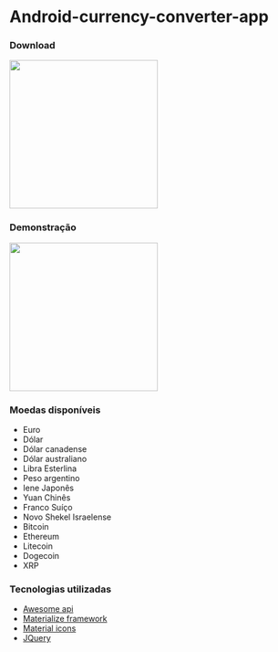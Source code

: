 # Android-currency-converter-app

<h3>Download</h3>
<a  href="https://play.google.com/store/apps/details?id=com.rubenfilipe07.currency_converter">
  <img src="https://img.shields.io/badge/Google_Play-414141?style=for-the-badge&logo=google-play&logoColor=white" width="260"></img>
</a>

<h3>Demonstração</h3>
<img src="https://user-images.githubusercontent.com/53026536/133873496-fbd5db42-eb2d-43dc-8622-391cf2dabee3.png" width="260"></img>

<h3>Moedas disponíveis</h3>
<ul>
  <li>Euro</li>
  <li>Dólar</li>
  <li>Dólar canadense</li>
  <li>Dólar australiano</li>
  <li>Libra Esterlina</li>
  <li>Peso argentino</li>
  <li>Iene Japonês</li>
  <li>Yuan Chinês</li>
  <li>Franco Suíço</li>
  <li>Novo Shekel Israelense</li>
  <li>Bitcoin</li>
  <li>Ethereum</li>
  <li>Litecoin</li>
  <li>Dogecoin</li>
  <li>XRP</li>
</ul>

<h3>Tecnologias utilizadas</h3>
<ul>
  <li><a href="https://docs.awesomeapi.com.br/api-de-moedas">Awesome api</a></li>
  <li><a href="https://materializecss.com/">Materialize framework</a></li>
  <li><a href="https://fonts.google.com/icons">Material icons</a></li>
  <li><a href="https://jquery.com/">JQuery</a></li>
</ul>
